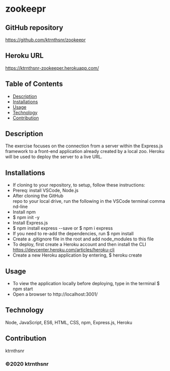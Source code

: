 ﻿# zookeepr

## GitHub repository
https://github.com/ktrnthsnr/zookeepr

## Heroku URL
https://ktrnthsnr-zookeeper.herokuapp.com/

## Table of Contents
* [Description](#description)
* [Installations](#installations)
* [Usage](#usage)
* [Technology](#technology)
* [Contribution](#contribution)

## Description
The exercise focuses on the connection from a server within the Express.js framework to a front-end application already created by a local zoo. Heroku will be used to deploy the server to a live URL.

## Installations
- If cloning to your repository, to setup, follow these instructions:
- Prereq: install VSCode, Node.js
- After cloning the GitHub repo to your local drive, run the following in the VSCode terminal command-line
- Install npm
- $ npm init -y
- Install Express.js
- $ npm install express --save or $ npm i express
- If you need to re-add the dependencies, run $ npm install
- Create a .gitignore file in the root and add node_modules to this file
- To deploy, first create a Heroku account and then install the CLI https://devcenter.heroku.com/articles/heroku-cli
- Create a new Heroku application by entering, $ heroku create

## Usage
- To view the application locally before deploying, type in the terminal $ npm start
- Open a browser to http://localhost:3001/

## Technology
Node, JavaScript, ES6, HTML, CSS, npm, Express.js, Heroku

## Contribution
ktrnthsnr

### ©️2020 ktrnthsnr
